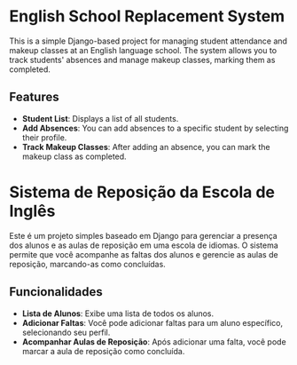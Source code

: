 # English School Replacement System

This is a simple Django-based project for managing student attendance and makeup classes at an English language school. The system allows you to track students' absences and manage makeup classes, marking them as completed.

## Features

- **Student List**: Displays a list of all students.
- **Add Absences**: You can add absences to a specific student by selecting their profile.
- **Track Makeup Classes**: After adding an absence, you can mark the makeup class as completed.

# Sistema de Reposição da Escola de Inglês

Este é um projeto simples baseado em Django para gerenciar a presença dos alunos e as aulas de reposição em uma escola de idiomas. O sistema permite que você acompanhe as faltas dos alunos e gerencie as aulas de reposição, marcando-as como concluídas.

## Funcionalidades

- **Lista de Alunos**: Exibe uma lista de todos os alunos.
- **Adicionar Faltas**: Você pode adicionar faltas para um aluno específico, selecionando seu perfil.
- **Acompanhar Aulas de Reposição**: Após adicionar uma falta, você pode marcar a aula de reposição como concluída.
